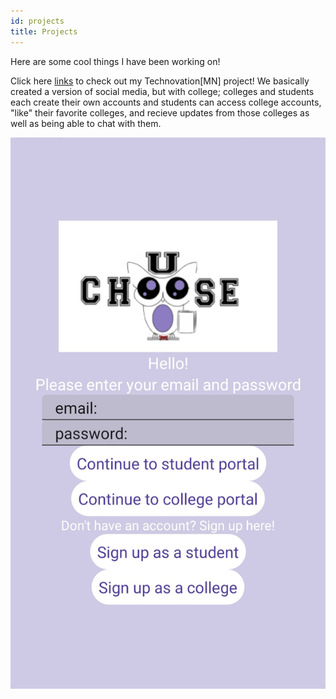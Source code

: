 ```yaml
---
id: projects
title: Projects
---
```

Here are some cool things I have been working on!



Click here [links](https://x.thunkable.com/copy/d50a2a91a1b180178596ef3554add147)
to check out my Technovation[MN] project! We basically created a version of social media, but with college; colleges and students each create their own accounts and students can access college accounts, "like" their favorite colleges, and recieve updates from those colleges as well as being able to chat with them.

![screenshot from U Choose (our app)](20211009_172531.png)


